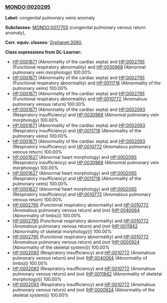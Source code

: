 
### [MONDO:0020295](http://purl.obolibrary.org/obo/MONDO_0020295)
**Label:** congenital pulmonary veins anomaly

**Subclasses:** [MONDO:0017705](http://purl.obolibrary.org/obo/MONDO_0017705) (congenital pulmonary venous return anomaly), 

**Corr. equiv. classes:** [Orphanet:3090](http://www.orpha.net/ORDO/Orphanet_3090), 

**Class expressions from DL-Learner:**

- [HP:0001671](http://purl.obolibrary.org/obo/HP_0001671) (Abnormality of the cardiac septa) and [HP:0002795](http://purl.obolibrary.org/obo/HP_0002795) (Functional respiratory abnormality) and [HP:0030968](http://purl.obolibrary.org/obo/HP_0030968) (Abnormal pulmonary vein morphology) 100.00%
- [HP:0001671](http://purl.obolibrary.org/obo/HP_0001671) (Abnormality of the cardiac septa) and [HP:0002795](http://purl.obolibrary.org/obo/HP_0002795) (Functional respiratory abnormality) and [HP:0011718](http://purl.obolibrary.org/obo/HP_0011718) (Abnormality of the pulmonary veins) 100.00%
- [HP:0001671](http://purl.obolibrary.org/obo/HP_0001671) (Abnormality of the cardiac septa) and [HP:0002795](http://purl.obolibrary.org/obo/HP_0002795) (Functional respiratory abnormality) and [HP:0010772](http://purl.obolibrary.org/obo/HP_0010772) (Anomalous pulmonary venous return) 100.00%
- [HP:0001671](http://purl.obolibrary.org/obo/HP_0001671) (Abnormality of the cardiac septa) and [HP:0002093](http://purl.obolibrary.org/obo/HP_0002093) (Respiratory insufficiency) and [HP:0030968](http://purl.obolibrary.org/obo/HP_0030968) (Abnormal pulmonary vein morphology) 100.00%
- [HP:0001671](http://purl.obolibrary.org/obo/HP_0001671) (Abnormality of the cardiac septa) and [HP:0002093](http://purl.obolibrary.org/obo/HP_0002093) (Respiratory insufficiency) and [HP:0011718](http://purl.obolibrary.org/obo/HP_0011718) (Abnormality of the pulmonary veins) 100.00%
- [HP:0001671](http://purl.obolibrary.org/obo/HP_0001671) (Abnormality of the cardiac septa) and [HP:0002093](http://purl.obolibrary.org/obo/HP_0002093) (Respiratory insufficiency) and [HP:0010772](http://purl.obolibrary.org/obo/HP_0010772) (Anomalous pulmonary venous return) 100.00%
- [HP:0001627](http://purl.obolibrary.org/obo/HP_0001627) (Abnormal heart morphology) and [HP:0002093](http://purl.obolibrary.org/obo/HP_0002093) (Respiratory insufficiency) and [HP:0030968](http://purl.obolibrary.org/obo/HP_0030968) (Abnormal pulmonary vein morphology) 100.00%
- [HP:0001627](http://purl.obolibrary.org/obo/HP_0001627) (Abnormal heart morphology) and [HP:0002093](http://purl.obolibrary.org/obo/HP_0002093) (Respiratory insufficiency) and [HP:0011718](http://purl.obolibrary.org/obo/HP_0011718) (Abnormality of the pulmonary veins) 100.00%
- [HP:0001627](http://purl.obolibrary.org/obo/HP_0001627) (Abnormal heart morphology) and [HP:0002093](http://purl.obolibrary.org/obo/HP_0002093) (Respiratory insufficiency) and [HP:0010772](http://purl.obolibrary.org/obo/HP_0010772) (Anomalous pulmonary venous return) 100.00%
- [HP:0002795](http://purl.obolibrary.org/obo/HP_0002795) (Functional respiratory abnormality) and [HP:0010772](http://purl.obolibrary.org/obo/HP_0010772) (Anomalous pulmonary venous return) and (not ([HP:0040064](http://purl.obolibrary.org/obo/HP_0040064) (Abnormality of limbs))) 100.00%
- [HP:0002795](http://purl.obolibrary.org/obo/HP_0002795) (Functional respiratory abnormality) and [HP:0010772](http://purl.obolibrary.org/obo/HP_0010772) (Anomalous pulmonary venous return) and (not ([HP:0011842](http://purl.obolibrary.org/obo/HP_0011842) (Abnormality of skeletal morphology))) 100.00%
- [HP:0002795](http://purl.obolibrary.org/obo/HP_0002795) (Functional respiratory abnormality) and [HP:0010772](http://purl.obolibrary.org/obo/HP_0010772) (Anomalous pulmonary venous return) and (not ([HP:0000924](http://purl.obolibrary.org/obo/HP_0000924) (Abnormality of the skeletal system))) 100.00%
- [HP:0002093](http://purl.obolibrary.org/obo/HP_0002093) (Respiratory insufficiency) and [HP:0010772](http://purl.obolibrary.org/obo/HP_0010772) (Anomalous pulmonary venous return) and (not ([HP:0040064](http://purl.obolibrary.org/obo/HP_0040064) (Abnormality of limbs))) 100.00%
- [HP:0002093](http://purl.obolibrary.org/obo/HP_0002093) (Respiratory insufficiency) and [HP:0010772](http://purl.obolibrary.org/obo/HP_0010772) (Anomalous pulmonary venous return) and (not ([HP:0011842](http://purl.obolibrary.org/obo/HP_0011842) (Abnormality of skeletal morphology))) 100.00%
- [HP:0002093](http://purl.obolibrary.org/obo/HP_0002093) (Respiratory insufficiency) and [HP:0010772](http://purl.obolibrary.org/obo/HP_0010772) (Anomalous pulmonary venous return) and (not ([HP:0000924](http://purl.obolibrary.org/obo/HP_0000924) (Abnormality of the skeletal system))) 100.00%


